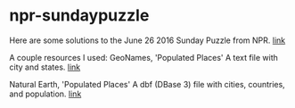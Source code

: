 # npr-sundaypuzzle

Here are some solutions to the June 26 2016 Sunday Puzzle from NPR.
[link](http://www.npr.org/series/4473090/sunday-puzzle)

A couple resources I used:
GeoNames, 'Populated Places' A text file with city and states.
[link](http://geonames.usgs.gov/domestic/download_data.htm)

Natural Earth, 'Populated Places' A dbf (DBase 3) file with cities, countries, and population.
[link](http://www.naturalearthdata.com/downloads/10m-cultural-vectors/10m-populated-places/)
